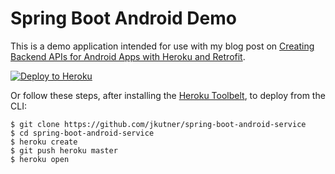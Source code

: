 # Spring Boot Android Demo

This is a demo application intended for use with my blog post on [Creating Backend APIs for Android Apps with Heroku and Retrofit](http://jkutner.github.io/2016/08/18/android-backend-api-heroku-retrofit.html).

[![Deploy to Heroku](https://www.herokucdn.com/deploy/button.png)](https://heroku.com/deploy)

Or follow these steps, after installing the [Heroku Toolbelt](https://toolbelt.heroku.com/), to deploy from the CLI:

```sh-session
$ git clone https://github.com/jkutner/spring-boot-android-service
$ cd spring-boot-android-service
$ heroku create
$ git push heroku master
$ heroku open
```
